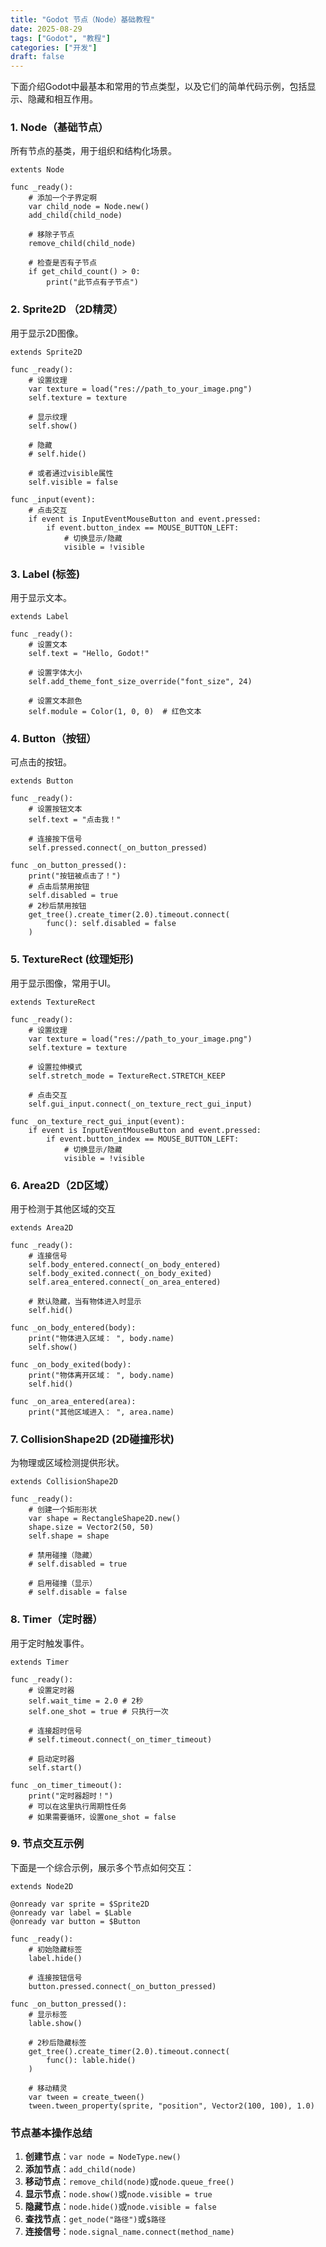 ```yaml
---
title: "Godot 节点（Node）基础教程"
date: 2025-08-29
tags: ["Godot", "教程"]
categories: ["开发"]
draft: false
---
```

下面介绍Godot中最基本和常用的节点类型，以及它们的简单代码示例，包括显示、隐藏和相互作用。
### 1. Node（基础节点）
所有节点的基类，用于组织和结构化场景。
```gdscript
extents Node

func _ready():
    # 添加一个子界定啊
    var child_node = Node.new()
    add_child(child_node)

    # 移除子节点
    remove_child(child_node)

    # 检查是否有子节点
    if get_child_count() > 0:
        print("此节点有子节点")
```
### 2. Sprite2D （2D精灵）
用于显示2D图像。
```gdscript
extends Sprite2D

func _ready():
    # 设置纹理
    var texture = load("res://path_to_your_image.png")
    self.texture = texture

    # 显示纹理
    self.show()

    # 隐藏
    # self.hide()

    # 或者通过visible属性
    self.visible = false

func _input(event):
    # 点击交互
    if event is InputEventMouseButton and event.pressed:
        if event.button_index == MOUSE_BUTTON_LEFT:
            # 切换显示/隐藏
            visible = !visible
```
### 3. Label (标签)
用于显示文本。
```gdscript
extends Label

func _ready():
    # 设置文本
    self.text = "Hello, Godot!"

    # 设置字体大小
    self.add_theme_font_size_override("font_size", 24)

    # 设置文本颜色
    self.module = Color(1, 0, 0)  # 红色文本
```

### 4. Button（按钮）
可点击的按钮。
```gdscript
extends Button

func _ready():
    # 设置按钮文本
    self.text = "点击我！"

    # 连接按下信号
    self.pressed.connect(_on_button_pressed)

func _on_button_pressed():
    print("按钮被点击了！")
    # 点击后禁用按钮
    self.disabled = true
    # 2秒后禁用按钮
    get_tree().create_timer(2.0).timeout.connect(
        func(): self.disabled = false
    )
```
### 5. TextureRect (纹理矩形)
用于显示图像，常用于UI。
```gdscript
extends TextureRect

func _ready():
    # 设置纹理
    var texture = load("res://path_to_your_image.png")
    self.texture = texture

    # 设置拉伸模式
    self.stretch_mode = TextureRect.STRETCH_KEEP

    # 点击交互
    self.gui_input.connect(_on_texture_rect_gui_input)

func _on_texture_rect_gui_input(event):
    if event is InputEventMouseButton and event.pressed:
        if event.button_index == MOUSE_BUTTON_LEFT:
            # 切换显示/隐藏
            visible = !visible
```
### 6. Area2D（2D区域）
用于检测于其他区域的交互
```gdscript
extends Area2D

func _ready():
    # 连接信号
    self.body_entered.connect(_on_body_entered)
    self.body_exited.connect(_on_body_exited)
    self.area_entered.connect(_on_area_entered)

    # 默认隐藏，当有物体进入时显示
    self.hid()

func _on_body_entered(body):
    print("物体进入区域： ", body.name)
    self.show()

func _on_body_exited(body):
    print("物体离开区域： ", body.name)
    self.hid()

func _on_area_entered(area):
    print("其他区域进入： ", area.name)
```
### 7. CollisionShape2D (2D碰撞形状)
为物理或区域检测提供形状。
```gdscript
extends CollisionShape2D

func _ready():
    # 创建一个矩形形状
    var shape = RectangleShape2D.new()
    shape.size = Vector2(50, 50)
    self.shape = shape

    # 禁用碰撞（隐藏）
    # self.disabled = true

    # 启用碰撞（显示）
    # self.disable = false
```
### 8. Timer（定时器）
用于定时触发事件。
```gdscript
extends Timer

func _ready():
    # 设置定时器
    self.wait_time = 2.0 # 2秒
    self.one_shot = true # 只执行一次

    # 连接超时信号
    # self.timeout.connect(_on_timer_timeout)

    # 启动定时器
    self.start()

func _on_timer_timeout():
    print("定时器超时！")
    # 可以在这里执行周期性任务
    # 如果需要循环，设置one_shot = false
```
### 9. 节点交互示例
下面是一个综合示例，展示多个节点如何交互：
```gdscript
extends Node2D

@onready var sprite = $Sprite2D
@onready var label = $Lable
@onready var button = $Button

func _ready():
    # 初始隐藏标签
    label.hide()

    # 连接按钮信号
    button.pressed.connect(_on_button_pressed)

func _on_button_pressed():
    # 显示标签
    lable.show()

    # 2秒后隐藏标签
    get_tree().create_timer(2.0).timeout.connect(
        func(): lable.hide()
    )

    # 移动精灵
    var tween = create_tween()
    tween.tween_property(sprite, "position", Vector2(100, 100), 1.0)
```
### 节点基本操作总结
1. **创建节点**：``var node = NodeType.new()``
2. **添加节点**：``add_child(node)``
3. **移动节点**：``remove_child(node)``或``node.queue_free()``
4. **显示节点**：``node.show()``或``node.visible = true``
5. **隐藏节点**：``node.hide()``或``node.visible = false``
6. **查找节点**：``get_node("路径")``或``$路径``
7. **连接信号**：``node.signal_name.connect(method_name)``